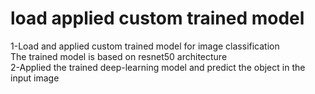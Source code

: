 # load applied custom trained model
1-Load and applied custom trained model for image classification <br/>
The trained model is based on resnet50 architecture <br/>
2-Applied the trained deep-learning model and predict the object in the input image <br/>
